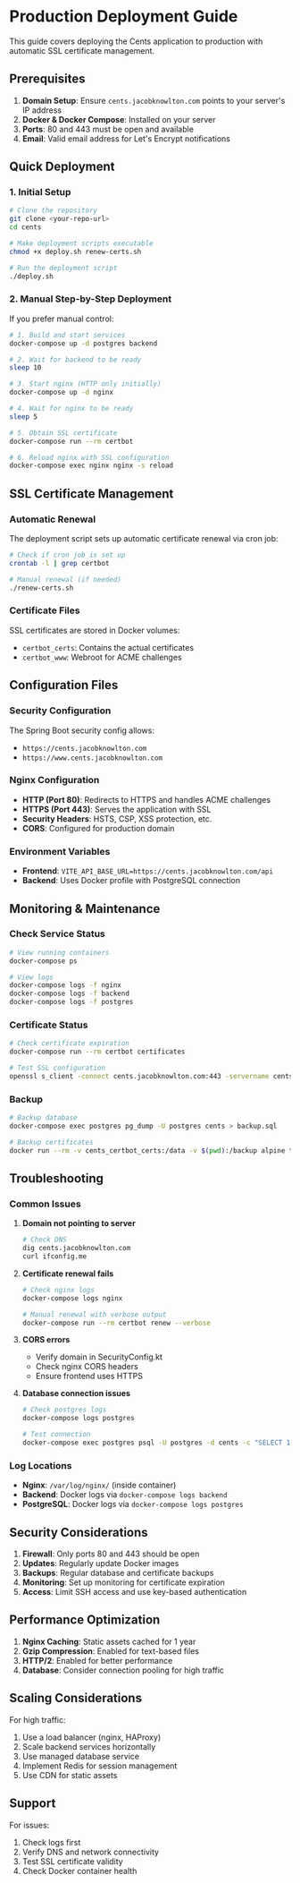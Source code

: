 # Production Deployment Guide

This guide covers deploying the Cents application to production with automatic SSL certificate management.

## Prerequisites

1. **Domain Setup**: Ensure `cents.jacobknowlton.com` points to your server's IP address
2. **Docker & Docker Compose**: Installed on your server
3. **Ports**: 80 and 443 must be open and available
4. **Email**: Valid email address for Let's Encrypt notifications

## Quick Deployment

### 1. Initial Setup

```bash
# Clone the repository
git clone <your-repo-url>
cd cents

# Make deployment scripts executable
chmod +x deploy.sh renew-certs.sh

# Run the deployment script
./deploy.sh
```

### 2. Manual Step-by-Step Deployment

If you prefer manual control:

```bash
# 1. Build and start services
docker-compose up -d postgres backend

# 2. Wait for backend to be ready
sleep 10

# 3. Start nginx (HTTP only initially)
docker-compose up -d nginx

# 4. Wait for nginx to be ready
sleep 5

# 5. Obtain SSL certificate
docker-compose run --rm certbot

# 6. Reload nginx with SSL configuration
docker-compose exec nginx nginx -s reload
```

## SSL Certificate Management

### Automatic Renewal

The deployment script sets up automatic certificate renewal via cron job:

```bash
# Check if cron job is set up
crontab -l | grep certbot

# Manual renewal (if needed)
./renew-certs.sh
```

### Certificate Files

SSL certificates are stored in Docker volumes:
- `certbot_certs`: Contains the actual certificates
- `certbot_www`: Webroot for ACME challenges

## Configuration Files

### Security Configuration

The Spring Boot security config allows:
- `https://cents.jacobknowlton.com`
- `https://www.cents.jacobknowlton.com`

### Nginx Configuration

- **HTTP (Port 80)**: Redirects to HTTPS and handles ACME challenges
- **HTTPS (Port 443)**: Serves the application with SSL
- **Security Headers**: HSTS, CSP, XSS protection, etc.
- **CORS**: Configured for production domain

### Environment Variables

- **Frontend**: `VITE_API_BASE_URL=https://cents.jacobknowlton.com/api`
- **Backend**: Uses Docker profile with PostgreSQL connection

## Monitoring & Maintenance

### Check Service Status

```bash
# View running containers
docker-compose ps

# View logs
docker-compose logs -f nginx
docker-compose logs -f backend
docker-compose logs -f postgres
```

### Certificate Status

```bash
# Check certificate expiration
docker-compose run --rm certbot certificates

# Test SSL configuration
openssl s_client -connect cents.jacobknowlton.com:443 -servername cents.jacobknowlton.com
```

### Backup

```bash
# Backup database
docker-compose exec postgres pg_dump -U postgres cents > backup.sql

# Backup certificates
docker run --rm -v cents_certbot_certs:/data -v $(pwd):/backup alpine tar czf /backup/certs-backup.tar.gz -C /data .
```

## Troubleshooting

### Common Issues

1. **Domain not pointing to server**
   ```bash
   # Check DNS
   dig cents.jacobknowlton.com
   curl ifconfig.me
   ```

2. **Certificate renewal fails**
   ```bash
   # Check nginx logs
   docker-compose logs nginx
   
   # Manual renewal with verbose output
   docker-compose run --rm certbot renew --verbose
   ```

3. **CORS errors**
   - Verify domain in SecurityConfig.kt
   - Check nginx CORS headers
   - Ensure frontend uses HTTPS

4. **Database connection issues**
   ```bash
   # Check postgres logs
   docker-compose logs postgres
   
   # Test connection
   docker-compose exec postgres psql -U postgres -d cents -c "SELECT 1;"
   ```

### Log Locations

- **Nginx**: `/var/log/nginx/` (inside container)
- **Backend**: Docker logs via `docker-compose logs backend`
- **PostgreSQL**: Docker logs via `docker-compose logs postgres`

## Security Considerations

1. **Firewall**: Only ports 80 and 443 should be open
2. **Updates**: Regularly update Docker images
3. **Backups**: Regular database and certificate backups
4. **Monitoring**: Set up monitoring for certificate expiration
5. **Access**: Limit SSH access and use key-based authentication

## Performance Optimization

1. **Nginx Caching**: Static assets cached for 1 year
2. **Gzip Compression**: Enabled for text-based files
3. **HTTP/2**: Enabled for better performance
4. **Database**: Consider connection pooling for high traffic

## Scaling Considerations

For high traffic:
1. Use a load balancer (nginx, HAProxy)
2. Scale backend services horizontally
3. Use managed database service
4. Implement Redis for session management
5. Use CDN for static assets

## Support

For issues:
1. Check logs first
2. Verify DNS and network connectivity
3. Test SSL certificate validity
4. Check Docker container health
